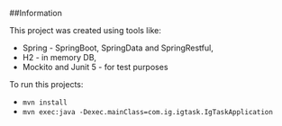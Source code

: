 ##Information

This project was created using tools like:

- Spring - SpringBoot, SpringData and SpringRestful,
- H2 - in memory DB,
- Mockito and Junit 5 - for test purposes

To run this projects:

- `mvn install`
- `mvn exec:java -Dexec.mainClass=com.ig.igtask.IgTaskApplication`
